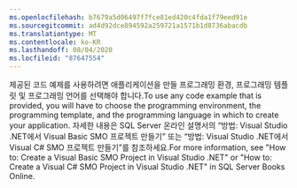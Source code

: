 ```yaml
---
ms.openlocfilehash: b7679a5d06497f7fce81ed420c4fda1f79eed91e
ms.sourcegitcommit: ad4d92dce894592a259721a1571b1d8736abacdb
ms.translationtype: MT
ms.contentlocale: ko-KR
ms.lasthandoff: 08/04/2020
ms.locfileid: "87647554"
---
```

<span data-ttu-id="aaa99-101">제공된 코드 예제를 사용하려면 애플리케이션을 만들 프로그래밍 환경, 프로그래밍 템플릿 및 프로그래밍 언어를 선택해야 합니다.</span><span class="sxs-lookup"><span data-stu-id="aaa99-101">To use any code example that is provided, you will have to choose the programming environment, the programming template, and the programming language in which to create your application.</span></span> <span data-ttu-id="aaa99-102">자세한 내용은 SQL Server 온라인 설명서의 “방법: Visual Studio .NET에서 Visual Basic SMO 프로젝트 만들기” 또는 “방법: Visual Studio .NET에서 Visual C\# SMO 프로젝트 만들기”를 참조하세요.</span><span class="sxs-lookup"><span data-stu-id="aaa99-102">For more information, see "How to: Create a Visual Basic SMO Project in Visual Studio .NET" or "How to: Create a Visual C\# SMO Project in Visual Studio .NET" in SQL Server Books Online.</span></span>
